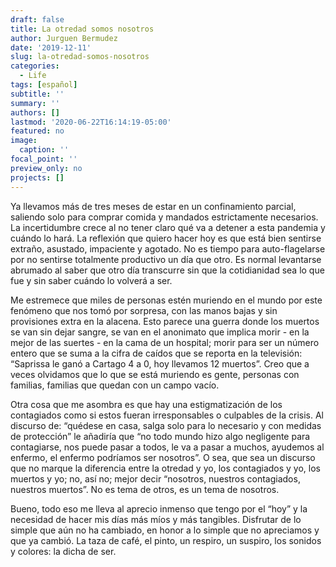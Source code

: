 ```yaml
---
draft: false
title: La otredad somos nosotros
author: Jurguen Bermudez
date: '2019-12-11'
slug: la-otredad-somos-nosotros
categories:
  - Life
tags: [español]
subtitle: ''
summary: ''
authors: []
lastmod: '2020-06-22T16:14:19-05:00'
featured: no
image:
  caption: ''
focal_point: ''
preview_only: no
projects: []
---
```

  
  
  Ya llevamos más de tres meses de estar en un confinamiento parcial, saliendo solo para comprar comida y mandados estrictamente necesarios. La incertidumbre crece al no tener claro qué va a detener a esta pandemia y cuándo lo hará.
La reflexión que quiero hacer hoy es que está bien sentirse extraño, asustado, impaciente y agotado. No es tiempo para auto-flagelarse por no sentirse totalmente productivo un día que otro. Es normal levantarse abrumado al saber que otro día transcurre sin que la cotidianidad sea lo que fue y sin saber cuándo lo volverá a ser. 

Me estremece que miles de personas estén muriendo en el mundo por este fenómeno que nos tomó por sorpresa, con las manos bajas y sin provisiones extra en la alacena. Esto parece una guerra donde los muertos se van sin dejar sangre, se van en el anonimato que implica morir - en la mejor de las suertes - en la cama de un hospital; morir para ser un número entero que se suma a la cifra de caídos que se reporta en la televisión: “Saprissa le ganó a Cartago 4 a 0, hoy llevamos 12 muertos”. Creo que a veces olvidamos que lo que se está muriendo es gente, personas con familias, familias que quedan con un campo vacío. 

Otra cosa que me asombra es que hay una estigmatización de los contagiados como si estos fueran irresponsables o culpables de la crisis.  Al discurso de: “quédese en casa, salga solo para lo necesario y con medidas de protección” le añadiría que “no todo mundo hizo algo negligente para contagiarse, nos puede pasar a todos, le va a pasar a muchos, ayudemos al enfermo, el enfermo podríamos ser nosotros”. O sea, que sea un discurso que no marque la diferencia entre la otredad y yo, los contagiados y yo, los muertos y yo; no, así no; mejor decir “nosotros, nuestros contagiados, nuestros muertos”. No es tema de otros, es un tema de nosotros. 

Bueno, todo eso me lleva al aprecio inmenso que tengo por el “hoy” y la necesidad de hacer mis días más míos y más tangibles. Disfrutar de lo simple que aún no ha cambiado, en honor a lo simple que no apreciamos y que ya cambió. La taza de café, el pinto, un respiro, un suspiro, los sonidos y colores: la dicha de ser. 
